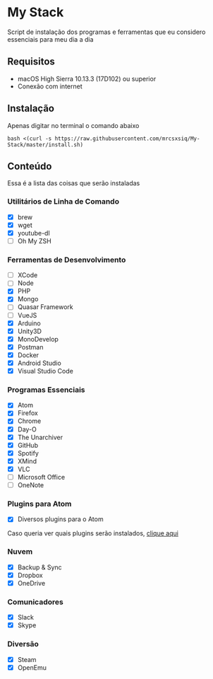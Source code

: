 # My Stack

Script de instalação dos programas e ferramentas que eu considero essenciais para meu dia a dia 

## Requisitos

- macOS High Sierra 10.13.3 (17D102) ou superior
- Conexão com internet

## Instalação

Apenas digitar no terminal o comando abaixo

```
bash <(curl -s https://raw.githubusercontent.com/mrcsxsiq/My-Stack/master/install.sh)
```

## Conteúdo

Essa é a lista das coisas que serão instaladas

### Utilitários de Linha de Comando

- [X] brew
- [X] wget
- [X] youtube-dl
- [ ] Oh My ZSH

### Ferramentas de Desenvolvimento

- [ ] XCode
- [ ] Node
- [X] PHP
- [X] Mongo
- [ ] Quasar Framework
- [ ] VueJS
- [X] Arduino
- [X] Unity3D
- [X] MonoDevelop
- [X] Postman
- [X] Docker
- [X] Android Studio
- [X] Visual Studio Code

### Programas Essenciais

- [X] Atom
- [X] Firefox
- [X] Chrome
- [X] Day-O
- [X] The Unarchiver
- [X] GitHub
- [X] Spotify
- [X] XMind
- [X] VLC
- [ ] Microsoft Office
- [ ] OneNote

### Plugins para Atom

- [X] Diversos plugins para o Atom

Caso queria ver quais plugins serão instalados, [clique aqui](https://gist.github.com/mrcsxsiq/7729d03b268155a862352f61bb22778e)

### Nuvem

- [X] Backup & Sync
- [X] Dropbox
- [X] OneDrive

### Comunicadores

- [X] Slack
- [X] Skype

### Diversão

- [X] Steam
- [X] OpenEmu
